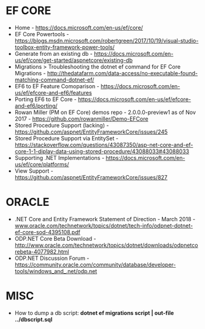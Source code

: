 # EF CORE 

* Home - https://docs.microsoft.com/en-us/ef/core/
* EF Core Powertools - https://blogs.msdn.microsoft.com/robertgreen/2017/10/19/visual-studio-toolbox-entity-framework-power-tools/ 
* Generate from an existing db - https://docs.microsoft.com/en-us/ef/core/get-started/aspnetcore/existing-db
* Migrations > Troubleshooting the dotnet ef command for EF Core Migrations - http://thedatafarm.com/data-access/no-executable-found-matching-command-dotnet-ef/
* EF6 to EF Feature Comoparison - <https://docs.microsoft.com/en-us/ef/efcore-and-ef6/features>
* Porting EF6 to EF Core - https://docs.microsoft.com/en-us/ef/efcore-and-ef6/porting/
* Rowan Miller (PM on EF Core) demos repo - 2.0.0.0-preview1 as of Nov 2017 - https://github.com/rowanmiller/Demo-EFCore
* Stored Procedure Support (lacking) - https://github.com/aspnet/EntityFrameworkCore/issues/245
* Stored Procedure Support via EntitySet - https://stackoverflow.com/questions/43087350/asp-net-core-and-ef-core-1-1-diplay-data-using-stored-procedure/43088033#43088033
* Supporting .NET Implementations - https://docs.microsoft.com/en-us/ef/core/platforms/
* View Support - https://github.com/aspnet/EntityFrameworkCore/issues/827

# ORACLE
* .NET Core and Entity Framework Statement of Direction - March 2018 - www.oracle.com/technetwork/topics/dotnet/tech-info/odpnet-dotnet-ef-core-sod-4395108.pdf
* ODP.NET Core Beta Download - http://www.oracle.com/technetwork/topics/dotnet/downloads/odpnetcorebeta-4077982.html
* ODP.NET Discussion Forum - https://community.oracle.com/community/database/developer-tools/windows_and_.net/odp.net

# MISC
* How to dump a db script: __dotnet ef migrations script | out-file ../dbscript.sql__
